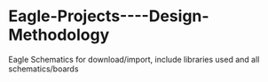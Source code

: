 # Eagle-Projects----Design-Methodology
Eagle Schematics for download/import, include libraries used and all schematics/boards
